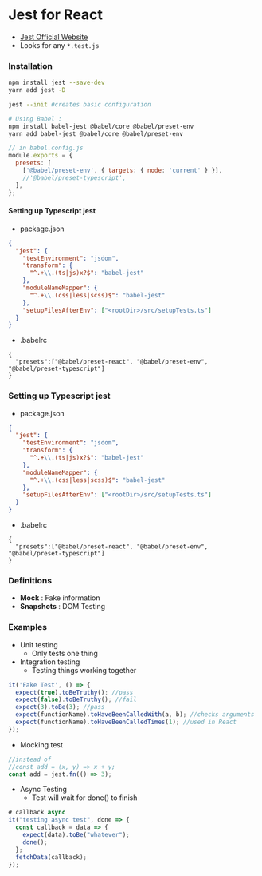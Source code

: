 # Jest for React

- [ Jest Official Website ](https://jestjs.io)
- Looks for any `*.test.js`

### Installation

```bash
npm install jest --save-dev
yarn add jest -D

jest --init #creates basic configuration

# Using Babel :
npm install babel-jest @babel/core @babel/preset-env
yarn add babel-jest @babel/core @babel/preset-env
```

```javascript
// in babel.config.js
module.exports = {
  presets: [
    ['@babel/preset-env', { targets: { node: 'current' } }],
    //'@babel/preset-typescript',
  ],
};
```

#### Setting up Typescript jest

- package.json

```json
{
  "jest": {
    "testEnvironment": "jsdom",
    "transform": {
      "^.+\\.(ts|js)x?$": "babel-jest"
    },
    "moduleNameMapper": {
      "^.+\\.(css|less|scss)$": "babel-jest"
    },
    "setupFilesAfterEnv": ["<rootDir>/src/setupTests.ts"]
  }
}
```

- .babelrc

```
{
  "presets":["@babel/preset-react", "@babel/preset-env", "@babel/preset-typescript"]
}
```

### Setting up Typescript jest

- package.json

```json
{
  "jest": {
    "testEnvironment": "jsdom",
    "transform": {
      "^.+\\.(ts|js)x?$": "babel-jest"
    },
    "moduleNameMapper": {
      "^.+\\.(css|less|scss)$": "babel-jest"
    },
    "setupFilesAfterEnv": ["<rootDir>/src/setupTests.ts"]
  }
}
```

- .babelrc

```
{
  "presets":["@babel/preset-react", "@babel/preset-env", "@babel/preset-typescript"]
}
```

### Definitions

- **Mock** : Fake information
- **Snapshots** : DOM Testing

### Examples

- Unit testing
  - Only tests one thing
- Integration testing
  - Testing things working together

```javascript
it('Fake Test', () => {
  expect(true).toBeTruthy(); //pass
  expect(false).toBeTruthy(); //fail
  expect(3).toBe(3); //pass
  expect(functionName).toHaveBeenCalledWith(a, b); //checks arguments
  expect(functionName).toHaveBeenCalledTimes(1); //used in React
});
```

- Mocking test

```javascript
//instead of
//const add = (x, y) => x + y;
const add = jest.fn(() => 3);
```

- Async Testing
  - Test will wait for done() to finish

```javascript
# callback async
it("testing async test", done => {
  const callback = data => {
    expect(data).toBe("whatever");
    done();
  };
  fetchData(callback);
});
```

